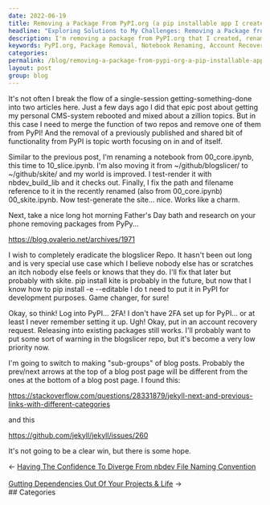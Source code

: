 ```yaml
---
date: 2022-06-19
title: Removing a Package From PyPI.org (a pip installable app I created)
headline: "Exploring Solutions to My Challenges: Removing a Package from PyPI.org and Renaming a Notebook"
description: I'm removing a package from PyPI.org that I created, renaming a notebook from 00_core.ipynb to 10_slice.ipynb, and researching how to request an account recovery. I'm also switching to making 'sub-groups' of blog posts and looking for a solution. Come read about my journey and see how I'm tackling these challenges.
keywords: PyPI.org, Package Removal, Notebook Renaming, Account Recovery, Sub-Groups, Blog Posts, Solutions, Challenges
categories: 
permalink: /blog/removing-a-package-from-pypi-org-a-pip-installable-app-i-created/
layout: post
group: blog
---
```



It's not often I break the flow of a single-session getting-something-done into
two articles here. Just a few days ago I did that epic post about getting my
personal CMS-system rebooted and mixed about a zillion topics. But in this case
I need to merge the function of two repos and remove one of them from PyPI! And
the removal of a previously published and shared bit of functionality from PyPI
is topic worth focusing on in and of itself.

Similar to the previous post, I'm renaming a notebook from 00_core.ipynb, this
time to 10_slice.ipynb. I'm also moving it from ~/github/blogslicer/ to
~/github/skite/ and my world is improved. I test-render it with
nbdev_build_lib and it checks out. Finally, I fix the path and filename
reference to it in the recently renamed (also from 00_core.ipynb)
00_skite.ipynb. Now test-generate the site... nice. Works like a charm.

Next, take a nice long hot morning Father's Day bath and research on your phone
removing packages from PyPy...

https://blog.ovalerio.net/archives/1971

I wish to completely eradicate the blogslicer Repo. It hasn't been out long and
is very special use case which I believe nobody else has or scratches an itch
nobody else feels or knows that they do. I'll fix that later but probably with
skite. pip install kite is probably in the future, but now that I know how to
pip install -e --editable I do t need to put it in PyPI for development
purposes. Game changer, for sure!

Okay, so think! Log into PyPI... 2FA! I don't have 2FA set up for PyPI... or at
least I never remember setting it up. Ugh! Okay, put in an account recovery
request. Releasing into existing packages still works. I'll probably want to
put some sort of warning in the blogslicer repo, but it's become a very low
priority now.

I'm going to switch to making "sub-groups" of blog posts. Probably the
prev/next arrows at the top of a blog post page will be different from the ones
at the bottom of a blog post page. I found this:

https://stackoverflow.com/questions/28331879/jekyll-next-and-previous-links-with-different-categories

and this

https://github.com/jekyll/jekyll/issues/260

It's not going to be a clear win, but there is some hope.


<div class="arrow-links"><div class="post-nav-prev"><span class="arrow">&larr;&nbsp;</span><a href="/blog/having-the-confidence-to-diverge-from-nbdev-file-naming-convention/">Having The Confidence To Diverge From nbdev File Naming Convention</a></div> &nbsp; <div class="post-nav-next"><a href="/blog/gutting-dependencies-out-of-your-projects-life/">Gutting Dependencies Out Of Your Projects & Life</a><span class="arrow">&nbsp;&rarr;</span></div></div>
## Categories

<ul></ul>